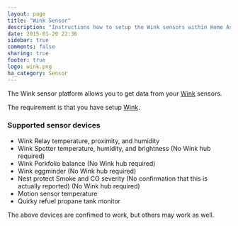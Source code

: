 ```yaml
---
layout: page
title: "Wink Sensor"
description: "Instructions how to setup the Wink sensors within Home Assistant."
date: 2015-01-20 22:36
sidebar: true
comments: false
sharing: true
footer: true
logo: wink.png
ha_category: Sensor
---
```



The Wink sensor platform allows you to get data from your [Wink](http://www.wink.com/) sensors.

The requirement is that you have setup [Wink](/components/wink/).


### Supported sensor devices

- Wink Relay temperature, proximity, and humidity
- Wink Spotter temperature, humidity, and brightness (No Wink hub required)
- Wink Porkfolio balance (No Wink hub required)
- Wink eggminder (No Wink hub required)
- Nest protect Smoke and CO severity (No confirmation that this is actually reported) (No Wink hub required)
- Motion sensor temperature
- Quirky refuel propane tank monitor

<p class='note'>
The above devices are confimed to work, but others may work as well.
</p>

